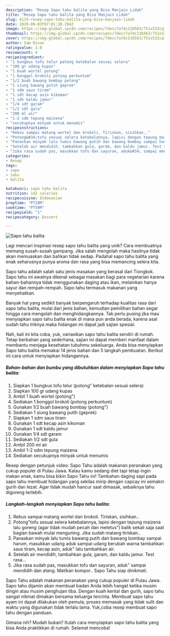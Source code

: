 ```yaml
---
description: "Resep Sapo tahu balita yang Bisa Manjain Lidah"
title: "Resep Sapo tahu balita yang Bisa Manjain Lidah"
slug: 4119-resep-sapo-tahu-balita-yang-bisa-manjain-lidah
date: 2020-09-03T07:01:30.294Z
image: https://img-global.cpcdn.com/recipes/7decc7a7dc216563/751x532cq70/sapo-tahu-balita-foto-resep-utama.jpg
thumbnail: https://img-global.cpcdn.com/recipes/7decc7a7dc216563/751x532cq70/sapo-tahu-balita-foto-resep-utama.jpg
cover: https://img-global.cpcdn.com/recipes/7decc7a7dc216563/751x532cq70/sapo-tahu-balita-foto-resep-utama.jpg
author: Sam Dixon
ratingvalue: 3.8
reviewcount: 4
recipeingredient:
- "1 bungkus tofu telur potong ketebalan sesuai selera"
- "100 gr udang kupas"
- "1 buah wortel potong"
- "1 bonggol brokoli potong perkuntum"
- "1/2 buah bawang bombay potong"
- "1 siung bawang putih geprek"
- "1 sdm saus tiram"
- "1 sdt kecap asin kikoman"
- "1 sdt kaldu jamur"
- "1/4 sdt garam"
- "1/2 sdt gula"
- "200 ml air"
- "1-2 sdm tepung maizena"
- "secukupnya minyak untuk menumis"
recipeinstructions:
- "Rebus sampai matang wortel dan brokoli. Tiriskan, sisihkan.."
- "Potong&#34;tofu sesuai selera ketebalannya, lapisi dengan tepung maizena lalu goreng (agar tidak mudah pecah dan meletus&#34;) balik sekali saja saat bagian bawah mulai menguning. Jika sudah matang tiriskan.."
- "Panaskan minyak lalu tumis bawang putih dan bawang bombay sampai harum, masukkan udang aduk sampai udang berubah warna tambahkan saus tiram, kecap asin, aduk&#34; lalu tambahkan air."
- "Setelah air mendidih, tambahkan gula, garam, dan kaldu jamur. Test rasa..."
- "Jika rasa sudah pas, masukkan tofu dan sayuran, aduk&#34; sampai mendidih dan atang. Matikan kompor.. Sapo Tahu siap dinikmati."
categories:
- Resep
tags:
- sapo
- tahu
- balita

katakunci: sapo tahu balita 
nutrition: 142 calories
recipecuisine: Indonesian
preptime: "PT28M"
cooktime: "PT59M"
recipeyield: "1"
recipecategory: Dessert

---
```



![Sapo tahu balita](https://img-global.cpcdn.com/recipes/7decc7a7dc216563/751x532cq70/sapo-tahu-balita-foto-resep-utama.jpg)

Lagi mencari inspirasi resep sapo tahu balita yang unik? Cara membuatnya memang susah-susah gampang. Jika salah mengolah maka hasilnya tidak akan memuaskan dan bahkan tidak sedap. Padahal sapo tahu balita yang enak seharusnya punya aroma dan rasa yang bisa memancing selera kita.

Sapo tahu adalah salah satu jenis masakan yang berasal dari Tiongkok. Sapo tahu ini awalnya dikenal sebagai masakan bagi para vegetarian karena bahan-bahannya tidak menggunakan daging atau ikan, melainkan hanya sayur dan rempah-rempah. Sapo tahu termasuk makanan yang menyehatkan.

Banyak hal yang sedikit banyak berpengaruh terhadap kualitas rasa dari sapo tahu balita, mulai dari jenis bahan, kemudian pemilihan bahan segar hingga cara mengolah dan menghidangkannya. Tak perlu pusing jika mau menyiapkan sapo tahu balita enak di mana pun anda berada, karena asal sudah tahu triknya maka hidangan ini dapat jadi sajian spesial.


Nah, kali ini kita coba, yuk, variasikan sapo tahu balita sendiri di rumah. Tetap berbahan yang sederhana, sajian ini dapat memberi manfaat dalam membantu menjaga kesehatan tubuhmu sekeluarga. Anda bisa menyiapkan Sapo tahu balita memakai 14 jenis bahan dan 5 langkah pembuatan. Berikut ini cara untuk menyiapkan hidangannya.

<!--inarticleads1-->

##### Bahan-bahan dan bumbu yang dibutuhkan dalam menyiapkan Sapo tahu balita:

1. Siapkan 1 bungkus tofu telur (potong&#34; ketebalan sesuai selera)
1. Siapkan 100 gr udang kupas
1. Ambil 1 buah wortel (potong&#34;)
1. Sediakan 1 bonggol brokoli (potong perkuntum)
1. Gunakan 1/2 buah bawang bombay (potong&#34;)
1. Sediakan 1 siung bawang putih (geprek)
1. Siapkan 1 sdm saus tiram
1. Gunakan 1 sdt kecap asin kikoman
1. Gunakan 1 sdt kaldu jamur
1. Gunakan 1/4 sdt garam
1. Sediakan 1/2 sdt gula
1. Ambil 200 ml air
1. Ambil 1-2 sdm tepung maizena
1. Sediakan secukupnya minyak untuk menumis


Resep dengan petunjuk video: Sapo Tahu adalah makanan peranakan yang cukup populer di Pulau Jawa. Kalau kamu sedang diet tapi tetap ingin makan enak, kamu bisa bikin Sapo Tahu ini! Tambahan daging sapi pada sapo tahu membuat hidangan yang sekilas mirip dengan capcay ini semakin gurih dan lezat. Agar tidak mudah hancur saat dimasak, sebaiknya tahu digoreng terlebih. 

<!--inarticleads2-->

##### Langkah-langkah menyiapkan Sapo tahu balita:

1. Rebus sampai matang wortel dan brokoli. Tiriskan, sisihkan..
1. Potong&#34;tofu sesuai selera ketebalannya, lapisi dengan tepung maizena lalu goreng (agar tidak mudah pecah dan meletus&#34;) balik sekali saja saat bagian bawah mulai menguning. Jika sudah matang tiriskan..
1. Panaskan minyak lalu tumis bawang putih dan bawang bombay sampai harum, masukkan udang aduk sampai udang berubah warna tambahkan saus tiram, kecap asin, aduk&#34; lalu tambahkan air.
1. Setelah air mendidih, tambahkan gula, garam, dan kaldu jamur. Test rasa...
1. Jika rasa sudah pas, masukkan tofu dan sayuran, aduk&#34; sampai mendidih dan atang. Matikan kompor.. Sapo Tahu siap dinikmati.


Sapo Tahu adalah makanan peranakan yang cukup populer di Pulau Jawa. Sapo tahu dijamin akan membuat badan Anda lebih hangat ketika musim dingin atau musim penghujan tiba. Dengan kuah kental dan gurih, sapo tahu sangat nikmat dimakan bersama keluarga tercinta. Membuat sapo tahu ayam ini dapat dilakukan oleh pemula, proses memasak yang tidak sulit dan waktu yang digunakan tidak terlalu lama. Yuk,coba resep membuat sapo tahu dengan panduan. 

Gimana nih? Mudah bukan? Itulah cara menyiapkan sapo tahu balita yang bisa Anda praktikkan di rumah. Selamat mencoba!
